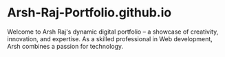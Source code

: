 # Arsh-Raj-Portfolio.github.io
 Welcome to Arsh Raj's dynamic digital portfolio – a showcase of creativity, innovation, and expertise. As a skilled professional in Web development, Arsh combines a passion for technology.
